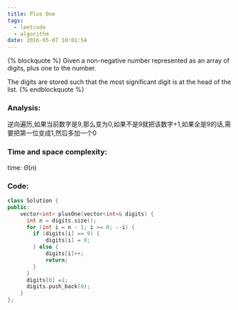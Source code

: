```yaml
---
title: Plus One
tags:
  - leetcode
  - algorithm
date: 2016-05-07 10:01:54
---
```

{% blockquote %}
Given a non-negative number represented as an array of digits, plus one to the number.

The digits are stored such that the most significant digit is at the head of the list.
{% endblockquote %}
<!-- more -->
### Analysis:
逆向遍历,如果当前数字是9,那么变为0,如果不是9就把该数字+1,如果全是9的话,需要把第一位变成1,然后多加一个0
### Time and space complexity:
time: $\Theta (n)$
### Code:
```cpp
class Solution {
public:
    vector<int> plusOne(vector<int>& digits) {
      int n = digits.size();
      for (int i = n - 1; i >= 0; --i) {
        if (digits[i] == 9) {
            digits[i] = 0;
        } else {
            digits[i]++;
            return;
        }
      }
      digits[0] =1;
      digits.push_back(0);
    }
};
```
